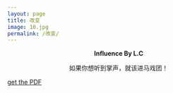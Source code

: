 ```yaml
---
layout: page
title: 改变
image: 10.jpg
permalink: /改变/
---
```


**<center> Influence By L.C </center>**

<iframe src="/vedio/rainbow.mp3" allow="autoplay" style="display:none" id="iframeAudio"></iframe>

<center>如果你想听到掌声，就该进马戏团！</center>
  
[get the PDF](https://github.com/banklz/banklz.github.io/raw/master/vedio/%E4%B8%AD%E5%9B%BDK12%E5%9C%A8%E7%BA%BF%E6%95%99%E8%82%B2%E5%B8%82%E5%9C%BA%E8%B0%83%E7%A0%94%20%E5%8F%8A%E7%94%A8%E6%88%B7%E6%B6%88%E8%B4%B9%E8%A1%8C%E4%B8%BA%E6%8A%A5%E5%91%8A.pdf)


